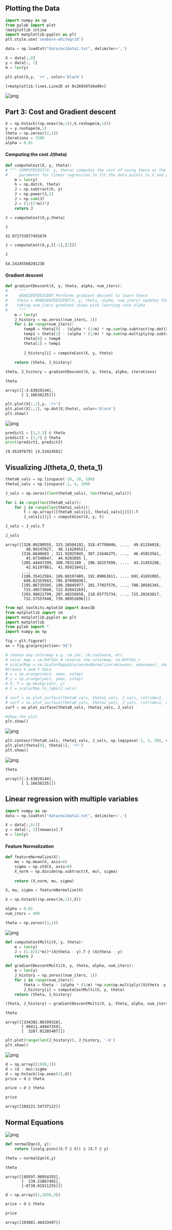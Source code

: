 ## Plotting the Data


```python
import numpy as np
from pylab import plot
%matplotlib inline
import matplotlib.pyplot as plt
plt.style.use('seaborn-whitegrid')
```


```python
data = np.loadtxt("data/ex1data1.txt", delimiter=',')
```


```python
X = data[:,0]
y = data[:, 1]
m = len(y)
```


```python
plt.plot(X,y, 'r+', color='black')
```




    [<matplotlib.lines.Line2D at 0x26034fa9a90>]




    
![png](LinearRegression_oneVariables_files/LinearRegression_oneVariables_4_1.png)
    


## Part 3: Cost and Gradient descent


```python
X = np.hstack((np.ones((m,1)),X.reshape(m,1)))
y = y.reshape(m,1)
theta = np.zeros((2,1))
iterations = 1500
alpha = 0.01
```

#### Computing the cost J(theta)


```python
def computeCost(X, y, theta):
# """ COMPUTECOST(X, y, theta) computes the cost of using theta as the
#     parameter for linear regression to fit the data points in X and y """ 
    m = len(y)
    h = np.dot(X, theta)
    J = np.subtract(h, y)
    J = np.power(J,2)
    J = np.sum(J)
    J = (1/(2*m))*J
    return J
```


```python
J = computeCost(X,y,theta)
```


```python
J
```




    32.072733877455676




```python
J = computeCost(X,y,[[-1],[2]])
```


```python
J
```




    54.24245508201238



#### Gradient descent


```python
def gradientDescent(X, y, theta, alpha, num_iters):
#     """
#     GRADIENTDESCENT Performs gradient descent to learn theta
#    theta = GRADIENTDESCENT(X, y, theta, alpha, num_iters) updates theta by 
#    taking num_iters gradient steps with learning rate alpha
#     """
    m = len(y)
    J_history = np.zeros((num_iters, 1))
    for i in range(num_iters):
        temp0 = theta[0] - (alpha * (1/m) * np.sum(np.subtract(np.dot(X, theta), y)))
        temp1 = theta[1] - (alpha * (1/m) * np.sum(np.multiply(np.subtract(np.dot(X, theta), y),X[:,1].reshape(m,1))))
        theta[0] = temp0
        theta[1] = temp1
        
        J_history[i] = computeCost(X, y, theta)
        
    return (theta, J_history)    
```


```python
theta, J_history = gradientDescent(X, y, theta, alpha, iterations)
```


```python
theta
```




    array([[-3.63029144],
           [ 1.16636235]])




```python
plt.plot(X[:,1],y, 'r+')
plt.plot(X[:,1], np.dot(X,theta), color='black')
plt.show()
```


    
![png](LinearRegression_oneVariables_files/LinearRegression_oneVariables_17_0.png)
    



```python
predict1 = [1,3.5] @ theta
predict2 = [1,7] @ theta
print(predict1, predict2)
```

    [0.45197679] [4.53424501]
    

## Visualizing J(theta_0, theta_1)


```python
theta0_vals = np.linspace(-10, 10, 100)
theta1_vals = np.linspace(-1, 4, 100)
```


```python
J_vals = np.zeros((len(theta0_vals), len(theta1_vals)))
```


```python
for i in range(len(theta0_vals)):
    for j in range(len(theta1_vals)):
        t = np.array([[theta0_vals[i], theta1_vals[j]]]).T
        J_vals[i][j] = computeCost(X, y, t)
```


```python
J_vals = J_vals.T
```


```python
J_vals
```




    array([[328.09290555, 323.26504192, 318.47799046, ...,  49.81156018,
             48.94247627,  48.11420452],
           [316.6648683 , 311.92025945, 307.21646275, ...,  46.45923561,
             45.67340647,  44.9283895 ],
           [305.44447299, 300.7831189 , 296.16257698, ...,  43.31455298,
             42.61197861,  41.95021641],
           ...,
           [186.35412584, 189.60197489, 192.89063611, ..., 691.41691065,
            698.62353943, 705.87098036],
           [195.06735595, 198.39845977, 201.77037576, ..., 708.20585345,
            715.49573699, 722.82643269],
           [203.98822799, 207.40258658, 210.85775734, ..., 725.20243817,
            732.57557648, 739.98952696]])




```python
from mpl_toolkits.mplot3d import Axes3D
from matplotlib import cm
import matplotlib.pyplot as plt
import matplotlib
from pylab import *
import numpy as np

fig = plt.figure()
ax = fig.gca(projection='3d')

# choose any colormap e.g. cm.jet, cm.coolwarm, etc.
# color_map = cm.RdYlGn # reverse the colormap: cm.RdYlGn_r
# scalarMap = cm.ScalarMappable(norm=Normalize(vmin=min, vmax=max), cmap=color_map)
#Create X and Y data
# x = np.arange(xmin, xmax, xstep)
# y = np.arange(ymin, ymax, ystep)
# X, Y = np.meshgrid(x, y)
# C = scalarMap.to_rgba(J_vals)

# surf = ax.plot_surface(theta0_vals, theta1_vals, J_vals, rstride=1, facecolors=C, cstride=1, antialiased=True)
# surf = ax.plot_surface(theta0_vals, theta1_vals, J_vals, rstride=1, cstride=1, antialiased=True)
surf = ax.plot_surface(theta0_vals, theta1_vals, J_vals)

#Show the plot
plt.show()


```


    
![png](LinearRegression_oneVariables_files/LinearRegression_oneVariables_25_0.png)
    



```python
plt.contour(theta0_vals, theta1_vals, J_vals, np.logspace(-2, 3, 20), colors='black')
plt.plot(theta[0], theta[1], 'r+')
plt.show()
```


    
![png](LinearRegression_oneVariables_files/LinearRegression_oneVariables_26_0.png)
    



```python
theta
```




    array([[-3.63029144],
           [ 1.16636235]])



## Linear regression with multiple variables


```python
import numpy as np
data = np.loadtxt("data/ex1data2.txt", delimiter=',')
```


```python
X = data[:,0:2]
y = data[:, 2][newaxis].T
m = len(y)
```

#### Feature Normalization


```python
def featureNormalize(X):
    mu = np.mean(X, axis=0)
    sigma = np.std(X, axis=0)
    X_norm = np.divide(np.subtract(X, mu), sigma)
    
    return (X_norm, mu, sigma)
```


```python
X, mu, sigma = featureNormalize(X)
```


```python
X = np.hstack((np.ones((m,1)),X))
```


```python
alpha = 0.01
num_iters = 400
```


```python
theta = np.zeros((3,1))
```

![png](LinearRegression_oneVariables_files/2.png)


```python
def computeCostMulti(X, y, theta):
    m = len(y)
    J = (1.0/(2*m))*(X@theta - y).T @ (X@theta - y)
    return J
```


```python
def gradientDescentMulti(X, y, theta, alpha, num_iters):
    m = len(y)
    J_history = np.zeros((num_iters, 1))
    for i in range(num_iters):
        theta = theta - (alpha * (1/m) *np.sum(np.multiply((X@theta -y),X),axis=0))[newaxis].T
        J_history[i] = computeCostMulti(X, y, theta)
    return (theta, J_history)
```


```python
(theta, J_history) = gradientDescentMulti(X, y, theta, alpha, num_iters)
```


```python
theta
```




    array([[334302.06399328],
           [ 99411.44947359],
           [  3267.01285407]])




```python
plt.plot(range(len(J_history)), J_history, '-b')
plt.show()
```


    
![png](LinearRegression_oneVariables_files/LinearRegression_oneVariables_42_0.png)
    



```python
d = np.array([1650,3])
d = (d - mu)/sigma
d = np.hstack((np.ones(1),d))
price = d @ theta
```


```python
price = d @ theta
```


```python
price
```




    array([289221.54737122])



## Normal Equations


![png](LinearRegression_oneVariables_files/1.png)


```python
def normalEqn(X, y):
    return linalg.pinv((X.T @ X)) @ (X.T @ y)
```


```python
theta = normalEqn(X,y)
```


```python
theta
```




    array([[89597.90954355],
           [  139.21067402],
           [-8738.01911255]])




```python
d = np.array([1,1650,3])

price = d @ theta
```


```python
price
```




    array([293081.46433497])


